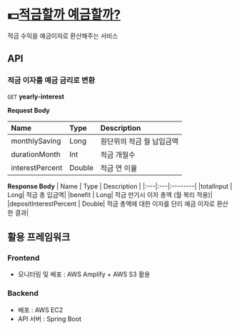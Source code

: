 # 💵[적금할까 예금할까?](https://staging.d28wcq9d5x95g0.amplifyapp.com/)

적금 수익을 예금이자로 환산해주는 서비스

## API

### 적금 이자를 예금 금리로 변환
`GET` **yearly-interest**

**Request Body**

| Name | Type | Description
|:---|:---|:---|
|<a>monthlySaving<a> | Long| 원단위의 적금 월 납입금액|
|<a>durationMonth<a> | Int| 적금 개월수|
|<a>interestPercent<a> | Double| 적금 연 이율|

**Response Body**
| Name | Type | Description |
|:---|:---|:--------|
|<a>totalInput<a> | Long| 적금 총 입금액|
|<a>benefit<a> | Long| 적금 만기시 이자 총액 (월 복리 적용)|
|<a>depositInterestPercent<a> | Double| 적금 총액에 대한 이자를 단리 예금 이자로 환산한 결과|


## 활용 프레임워크

### Frontend
- 모니터링 및 배포 : AWS Amplify + AWS S3 활용

### Backend
- 배포 : AWS EC2
- API 서버 : Spring Boot
